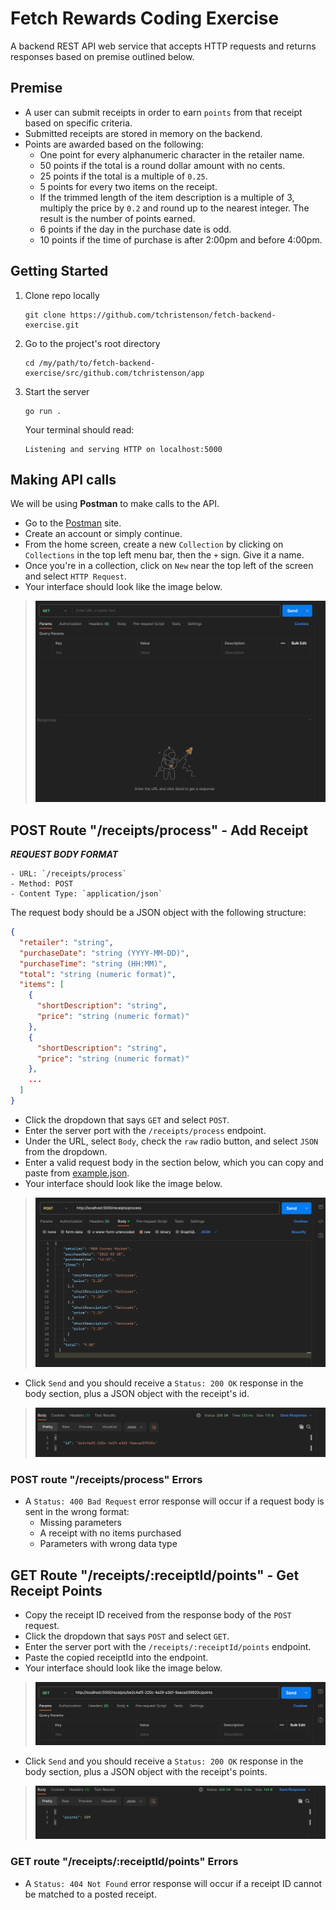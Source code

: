 # Fetch Rewards Coding Exercise
A backend REST API web service that accepts HTTP requests and returns responses based on premise outlined below.

## Premise
* A user can submit receipts in order to earn `points` from that receipt based on specific criteria.
* Submitted receipts are stored in memory on the backend.
* Points are awarded based on the following:
    * One point for every alphanumeric character in the retailer name.
    * 50 points if the total is a round dollar amount with no cents.
    * 25 points if the total is a multiple of `0.25`.
    * 5 points for every two items on the receipt.
    * If the trimmed length of the item description is a multiple of 3, multiply the price by `0.2` and round up to the nearest integer. The result is the number of points earned.
    * 6 points if the day in the purchase date is odd.
    * 10 points if the time of purchase is after 2:00pm and before 4:00pm.

## Getting Started
1) Clone repo locally
    ```
    git clone https://github.com/tchristenson/fetch-backend-exercise.git
    ```
2) Go to the project's root directory
    ```
    cd /my/path/to/fetch-backend-exercise/src/github.com/tchristenson/app
    ```
3) Start the server
    ```
    go run .
    ```
    Your terminal should read:
    ```
    Listening and serving HTTP on localhost:5000
    ```

## Making API calls

We will be using **Postman** to make calls to the API.
* Go to the [Postman](https://www.postman.com/) site.
* Create an account or simply continue.
* From the home screen, create a new `Collection` by clicking on `Collections` in the top left menu bar, then the `+` sign. Give it a name.
* Once you're in a collection, click on `New` near the top left of the screen and select `HTTP Request`.
* Your interface should look like the image below.
>![Postman 1](assets/new-request.png)

## POST Route "/receipts/process" - Add Receipt
***REQUEST BODY FORMAT***
```
- URL: `/receipts/process`
- Method: POST
- Content Type: `application/json`
```

The request body should be a JSON object with the following structure:

```json
{
  "retailer": "string",
  "purchaseDate": "string (YYYY-MM-DD)",
  "purchaseTime": "string (HH:MM)",
  "total": "string (numeric format)",
  "items": [
    {
      "shortDescription": "string",
      "price": "string (numeric format)"
    },
    {
      "shortDescription": "string",
      "price": "string (numeric format)"
    },
    ...
  ]
}
```
* Click the dropdown that says `GET` and select `POST`.
* Enter the server port with the `/receipts/process` endpoint.
* Under the URL, select `Body`, check the `raw` radio button, and select `JSON` from the dropdown.
* Enter a valid request body in the section below, which you can copy and paste from [example.json](example.json).
* Your interface should look like the image below.
>![Postman 2](assets/post-request.png)
* Click `Send` and you should receive a `Status: 200 OK` response in the body section, plus a JSON object with the receipt's id.
>![Postman 3](assets/post-200-response.png)

### POST route "/receipts/process" Errors
* A `Status: 400 Bad Request` error response will occur if a request body is sent in the wrong format:
  * Missing parameters
  * A receipt with no items purchased
  * Parameters with wrong data type


## GET Route "/receipts/:receiptId/points" - Get Receipt Points
* Copy the receipt ID received from the response body of the `POST` request.
* Click the dropdown that says `POST` and select `GET`.
* Enter the server port with the `/receipts/:receiptId/points` endpoint.
* Paste the copied receiptId into the endpoint.
* Your interface should look like the image below.
>![Postman 4](assets/get-request.png)
* Click `Send` and you should receive a `Status: 200 OK` response in the body section, plus a JSON object with the receipt's points.
>![Postman 5](assets/get-200-response.png)

### GET route "/receipts/:receiptId/points" Errors
* A `Status: 404 Not Found` error response will occur if a receipt ID cannot be matched to a posted receipt.
